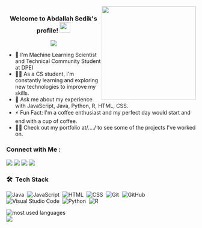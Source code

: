 
<img width="250" align="right" src="https://c.tenor.com/_DOBjnGspYAAAAAM/code-coding.gif">

<h3 align="center">
  Welcome to Abdallah Sedik's profile!
  <img src="https://media.giphy.com/media/hvRJCLFzcasrR4ia7z/giphy.gif" width="28">
</h3>

<!-- Typing SVG by DenverCoder1 - https://github.com/DenverCoder1/readme-typing-svg -->
<p align="center">
  <a href="https://github.com/DenverCoder1/readme-typing-svg"><img src="https://readme-typing-svg.herokuapp.com/?lines=Data%20Scientist%20And%20Analyst;Always%20learning%20new%20things&font=Fira%20Code&center=true&width=440&height=45&color=f75c7e&vCenter=true&size=22"></a>
</p> 

- 🏢 I'm Machine Learning Scientist and Technical Community Student at DPEI
- 👨‍💻 As a CS student, I'm constantly learning and exploring new technologies to improve my skills.
- 💬 Ask me about my experience with JavaScript, Java, Python, R, HTML, CSS.
- ⚡ Fun Fact: I'm a coffee enthusiast and my perfect day would start and end with a cup of coffee.
- 👨‍💻 Check out my portfolio at/..../ to see some of the projects I've worked on.


### Connect with Me :

<a href="https://linkedin.com/in/abdallah-sedik-23107323a/" target="_blank"><img src="https://img.shields.io/badge/-Abdallah%20Sedik-0077B5?style=for-the-badge&logo=Linkedin&logoColor=white"/></a>
<a href="https://t.me/AbdallahNSedik" target="_blank"><img src="https://img.shields.io/badge/-Abdallah%20Sedik-0077B5?style=for-the-badge&logo=Telegram&logoColor=white"/></a>
<a href="https://AbdallahNSedik" target="_blank"><img src="https://img.shields.io/badge/-Abdallah%20Sedik-0077B5?style=for-the-badge&logo=Whatsapp&logoColor=white"/></a>
<a href="https://AbdallahNSedik" target="_blank"><img src="https://img.shields.io/badge/-Abdallah%20Sedik-0077B5?style=for-the-badge&logo=UpWork&logoColor=white"/></a>


### 🛠 &nbsp;Tech Stack
![Java](https://img.shields.io/badge/-Java-05122A?style=flat&logo=java)&nbsp;
![JavaScript](https://img.shields.io/badge/-JavaScript-05122A?style=flat&logo=javascript)&nbsp;
![HTML](https://img.shields.io/badge/-HTML-05122A?style=flat&logo=HTML5)&nbsp;
![CSS](https://img.shields.io/badge/-CSS-05122A?style=flat&logo=CSS3&logoColor=1572B6)&nbsp;
![Git](https://img.shields.io/badge/-Git-05122A?style=flat&logo=git)&nbsp;
![GitHub](https://img.shields.io/badge/-GitHub-05122A?style=flat&logo=github)&nbsp;
![Visual Studio Code](https://img.shields.io/badge/-Visual%20Studio%20Code-05122A?style=flat&logo=visual-studio-code&logoColor=007ACC)&nbsp;
![Python](https://img.shields.io/badge/-Python%20-05122A?style=flat&logo=python)&nbsp;
![R](https://img.shields.io/badge/-R-05122A?style=flat&logo=R)&nbsp;




<img align="left" src="https://github-readme-stats.vercel.app/api/top-langs?username=yousefdergham&show_icons=true&locale=en&layout=compact&theme=radical" alt="most used languages" />
<br>
<a href="https://komarev.com/ghpvc/?username=yousefdergham&style=for-the-badge">
    <img src="https://komarev.com/ghpvc/?username=yousefdergham&style=for-the-badge">
</a>
